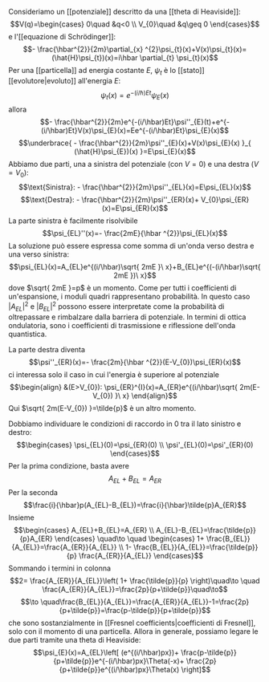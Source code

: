 

Consideriamo un [[potenziale]] descritto da una [[theta di Heaviside]]:
$$V(q)=\begin{cases}
0\quad &q<0 \\
V_{0}\quad &q\geq 0
\end{cases}$$
e l'[[equazione di Schrödinger]]:
$$- \frac{\hbar^{2}}{2m}\partial_{x} ^{2}\psi_{t}(x)+V(x)\psi_{t}(x)=(\hat{H}\psi_{t})(x)=i\hbar \partial_{t} \psi_{t}(x)$$
Per una [[particella]] ad energia costante $E$, $\psi_{t}$ è lo [[stato]] [[evolutore|evoluto]] all'energia $E$:
$$\psi_{t}(x)=e^{-(i/\hbar)Et}\psi_{E}(x)$$
allora
$$- \frac{\hbar^{2}}{2m}e^{-(i/\hbar)Et}\psi''_{E}(t)+e^{-(i/\hbar)Et}V(x)\psi_{E}(x)=Ee^{-(i/\hbar)Et}\psi_{E}(x)$$
$$\underbrace{ - \frac{\hbar^{2}}{2m}\psi''_{E}(x)+V(x)\psi_{E}(x) }_{ (\hat{H}\psi_{E})(x) }=E\psi_{E}(x)$$
Abbiamo due parti, una a sinistra del potenziale (con $V=0$) e una destra ($V=V_{0}$):
$$\text{Sinistra}: - \frac{\hbar^{2}}{2m}\psi''_{EL}(x)=E\psi_{EL}(x)$$
$$\text{Destra}: - \frac{\hbar^{2}}{2m}\psi''_{ER}(x)+ V_{0}\psi_{ER}(x)=E\psi_{ER}(x)$$
La parte sinistra è facilmente risolvibile
$$\psi_{EL}''(x)=- \frac{2mE}{\hbar ^{2}}\psi_{EL}(x)$$
La soluzione può essere espressa come somma di un'onda verso destra e una verso sinistra:
$$\psi_{EL}(x)=A_{EL}e^{(i/\hbar)\sqrt{ 2mE }\ x}+B_{EL}e^{(-(i/\hbar)\sqrt{ 2mE })\ x}$$
dove $\sqrt{ 2mE }=p$ è un momento. Come per tutti i coefficienti di un'espansione, i moduli quadri rappresentano probabilità. In questo caso $\lvert A_{EL} \rvert^{2}$ e $\lvert B_{EL} \rvert^{2}$ possono essere interpretate come la probabilità di oltrepassare e rimbalzare dalla barriera di potenziale. In termini di ottica ondulatoria, sono i coefficienti di trasmissione e riflessione dell'onda quantistica.

La parte destra diventa
$$\psi''_{ER}(x)=- \frac{2m}{\hbar ^{2}}(E-V_{0})\psi_{ER}(x)$$
ci interessa solo il caso in cui l'energia è superiore al potenziale
$$\begin{align}
&(E>V_{0}): \psi_{ER}^{I}(x)=A_{ER}e^{(i/\hbar)\sqrt{ 2m(E-V_{0}) }\ x}
\end{align}$$
Qui $\sqrt{ 2m(E-V_{0}) }=\tilde{p}$ è un altro momento.

Dobbiamo individuare le condizioni di raccordo in 0 tra il lato sinistro e destro:
$$\begin{cases}
\psi_{EL}(0)=\psi_{ER}(0) \\
\psi'_{EL}(0)=\psi'_{ER}(0)
\end{cases}$$
Per la prima condizione, basta avere
$$A_{EL}+B_{EL}=A_{ER}$$
Per la seconda
$$\frac{i}{\hbar}p(A_{EL}-B_{EL})=\frac{i}{\hbar}\tilde{p}A_{ER}$$
Insieme
$$\begin{cases}
A_{EL}+B_{EL}=A_{ER} \\
A_{EL}-B_{EL}=\frac{\tilde{p}}{p}A_{ER}
\end{cases} \quad\to \quad
\begin{cases}
1+ \frac{B_{EL}}{A_{EL}}=\frac{A_{ER}}{A_{EL}} \\
1- \frac{B_{EL}}{A_{EL}}=\frac{\tilde{p}}{p} \frac{A_{ER}}{A_{EL}}
\end{cases}$$
Sommando i termini in colonna
$$2= \frac{A_{ER}}{A_{EL}}\left( 1+ \frac{\tilde{p}}{p} \right)\quad\to \quad \frac{A_{ER}}{A_{EL}}=\frac{2p}{p+\tilde{p}}\quad\to$$
$$\to \quad\frac{B_{EL}}{A_{EL}}=\frac{A_{ER}}{A_{EL}}-1=\frac{2p}{p+\tilde{p}}=\frac{p-\tilde{p}}{p+\tilde{p}}$$
che sono sostanzialmente in [[Fresnel coefficients|coefficienti di Fresnel]], solo con il momento di una particella. Allora in generale, possiamo legare le due parti tramite una theta di Heaviside:
$$\psi_{E}(x)=A_{EL}\left[ (e^{(i/\hbar)px})+ \frac{p-\tilde{p}}{p+\tilde{p}}e^{-(i/\hbar)px}\Theta(-x)+ \frac{2p}{p+\tilde{p}}e^{(i/\hbar)px}\Theta(x) \right]$$
